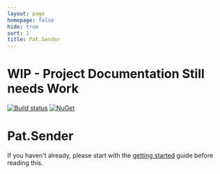 ```yaml
---
layout: page
homepage: false
hide: true
sort: 1
title: Pat.Sender
---
```


# WIP - Project Documentation Still needs Work
[![Build status](https://ci.appveyor.com/api/projects/status/nlrrpparg9658fx1?svg=true)](https://ci.appveyor.com/project/ilivewithian/pat-subscriber)
[![NuGet](https://img.shields.io/nuget/v/Pat.Sender.svg)](https://www.nuget.org/packages/Pat.Sender/)

# Pat.Sender

If you haven't already, please start with the [getting started](/docs/) guide before reading this.

